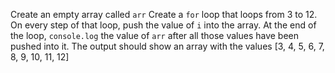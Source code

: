 Create an empty array called `arr`
Create a `for` loop that loops from 3 to 12.
On every step of that loop, push the value of `i` into the array.
At the end of the loop, `console.log` the value of `arr` after all those values have been pushed into it.
The output should show an array with the values [3, 4, 5, 6, 7, 8, 9, 10, 11, 12]
